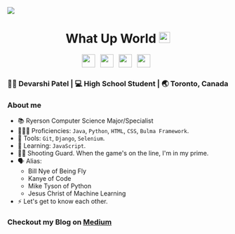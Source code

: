 ![](https://komarev.com/ghpvc/?username=devarshi-ap&label=Live+Page+Hits+Counter&color=blueviolet)
<div align="center">
  <h1> What Up World <img src="https://media.giphy.com/media/hvRJCLFzcasrR4ia7z/giphy.gif" width="25px"></h1>
</div>
 
<p align='center'> 
    <a href="https://www.linkedin.com/in/devarshi-patel-0223601b6/"><img height="30" src="https://raw.githubusercontent.com/trinwin/trinwin/master/icons/linkedin.png?raw=true"></a>&nbsp;&nbsp;
    <a href="https://cforsmart.medium.com"><img height="30" src="https://raw.githubusercontent.com/trinwin/trinwin/master/icons/medium.png?raw=true"></a>&nbsp;&nbsp;
    <a href="https://twitter.com/DevEast03"><img height="30" src="https://raw.githubusercontent.com/trinwin/trinwin/master/icons/twitter.png?raw=true"></a>&nbsp;&nbsp;
    <a href="https://www.instagram.com/dev.ap3/"><img height="30" src="https://raw.githubusercontent.com/trinwin/trinwin/master/icons/instagram.png?raw=true"></a>&nbsp;&nbsp;

<div align="center">
    <h3> 🙋🏽‍ Devarshi Patel | 💻 High School Student | 🌏 Toronto, Canada </h3> 
</div>

### About me 

- 📚 Ryerson Computer Science Major/Specialist 
- 🧑🏽‍💻 Proficiencies: `Java`, `Python`, `HTML`, `CSS`, `Bulma Framework`.
- 📀 Tools: `Git`, `Django`, `Selenium`.
- 🌱 Learning: `JavaScript`. 
- ⛹🏽 Shooting Guard. When the game's on the line, I'm in my prime.
- 🗣 Alias:
  - Bill Nye of Being Fly
  - Kanye of Code
  - Mike Tyson of Python
  - Jesus Christ of Machine Learning
- ⚡ Let's get to know each other.

### Checkout my Blog on [Medium](https://cforsmart.medium.com)

<div align="center">
